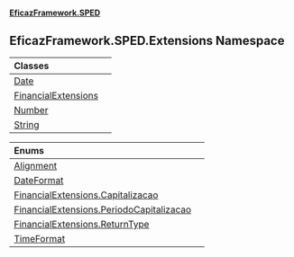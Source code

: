 #### [EficazFramework.SPED](EficazFrameworkSPED.md 'EficazFramework SPED')

## EficazFramework.SPED.Extensions Namespace

| Classes | |
| :--- | :--- |
| [Date](EficazFramework.SPED.Extensions/Date.md 'EficazFramework.SPED.Extensions.Date') | |
| [FinancialExtensions](EficazFramework.SPED.Extensions/FinancialExtensions.md 'EficazFramework.SPED.Extensions.FinancialExtensions') | |
| [Number](EficazFramework.SPED.Extensions/Number.md 'EficazFramework.SPED.Extensions.Number') | |
| [String](EficazFramework.SPED.Extensions/String.md 'EficazFramework.SPED.Extensions.String') | |

| Enums | |
| :--- | :--- |
| [Alignment](EficazFramework.SPED.Extensions/Alignment.md 'EficazFramework.SPED.Extensions.Alignment') | |
| [DateFormat](EficazFramework.SPED.Extensions/DateFormat.md 'EficazFramework.SPED.Extensions.DateFormat') | |
| [FinancialExtensions.Capitalizacao](EficazFramework.SPED.Extensions/FinancialExtensions/Capitalizacao.md 'EficazFramework.SPED.Extensions.FinancialExtensions.Capitalizacao') | |
| [FinancialExtensions.PeriodoCapitalizacao](EficazFramework.SPED.Extensions/FinancialExtensions/PeriodoCapitalizacao.md 'EficazFramework.SPED.Extensions.FinancialExtensions.PeriodoCapitalizacao') | |
| [FinancialExtensions.ReturnType](EficazFramework.SPED.Extensions/FinancialExtensions/ReturnType.md 'EficazFramework.SPED.Extensions.FinancialExtensions.ReturnType') | |
| [TimeFormat](EficazFramework.SPED.Extensions/TimeFormat.md 'EficazFramework.SPED.Extensions.TimeFormat') | |
